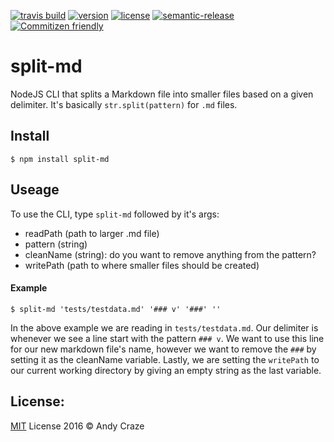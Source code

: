[![travis build](https://img.shields.io/travis/accraze/split-md.svg)](https://travis-ci.org/accraze/split-md)
[![version](https://img.shields.io/npm/v/split-md.svg)](https://www.npmjs.com/package/split-md)
[![license](https://img.shields.io/npm/l/split-md.svg)](https://www.npmjs.com/package/split-md)
[![semantic-release](https://img.shields.io/badge/%20%20%F0%9F%93%A6%F0%9F%9A%80-semantic--release-e10079.svg)](https://github.com/semantic-release/semantic-release)
[![Commitizen friendly](https://img.shields.io/badge/commitizen-friendly-brightgreen.svg)](http://commitizen.github.io/cz-cli/)

# split-md

NodeJS CLI that splits a Markdown file into smaller files based on a given delimiter. It's basically `str.split(pattern)` for `.md` files.

## Install

```
$ npm install split-md
```

## Useage

To use the CLI, type `split-md` followed by it's args:
* readPath (path to larger .md file)
* pattern (string)
* cleanName (string): do you want to remove anything from the pattern?
* writePath (path to where smaller files should be created)

#### Example

```
$ split-md 'tests/testdata.md' '### v' '###' ''
```

In the above example we are reading in `tests/testdata.md`. Our delimiter is whenever we see a line start with the pattern `### v`. We want to use this line for our new markdown file's name, however we want to remove the `###` by setting it as the cleanName variable. Lastly, we are setting the `writePath` to our current working directory by giving an empty string as the last variable.

## License:

[MIT](https://github.com/accraze/split-md/blob/master/LICENSE) License 2016 © Andy Craze

